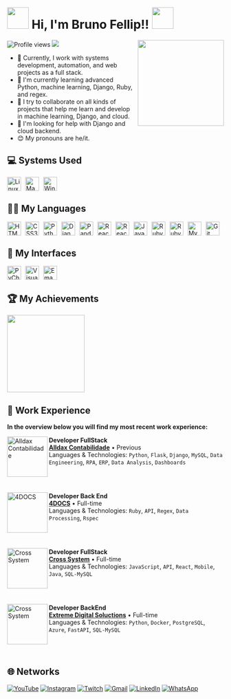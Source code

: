 <h1 align="left"><img src="https://user-images.githubusercontent.com/74038190/226127913-88de86d3-8437-45b9-a3b6-e746b47f655a.gif" height="50px"> Hi, I'm Bruno Fellip!! <img src="https://user-images.githubusercontent.com/74038190/226127913-88de86d3-8437-45b9-a3b6-e746b47f655a.gif" height="50px"></h1> 
<img align="right" height="200em" src="https://media.giphy.com/media/KEYMsj2LcXzfcTP5ii/giphy.gif?cid=ecf05e47dgbzw4mcxq0wpgjihjknkn7g9dqy784c9adnq1p6&ep=v1_gifs_search&rid=giphy.gif&ct=g"/>
<p align="left">
  <img src="https://komarev.com/ghpvc/?username=BrunoFellipS&color=blue" alt="Profile views" />
  <img src="https://img.shields.io/github/followers/BrunoFellipS.svg?style=social&label=Follow&maxAge=2592000"/>
</p>

- 🔭 Currently, I work with systems development, automation, and web projects as a full stack.
- 🌱 I'm currently learning advanced Python, machine learning, Django, Ruby, and regex.
- 👯 I try to collaborate on all kinds of projects that help me learn and develop in machine learning, Django, and cloud.
- 🤔 I'm looking for help with Django and cloud backend.
- 😊 My pronouns are he/it.

## 💻 Systems Used

<div style="display: flex; flex-direction: row; gap: 10px;">
  <img height="32" src="https://img.shields.io/badge/Linux-FCC624?style=for-the-badge&logo=linux&logoColor=black" alt="Linux"/>
  <img height="32" src="https://shields.io/badge/MacOS--9cf?logo=Apple&style=social" alt="Mac"/>
  <img height="32" src="https://img.shields.io/badge/Windows-0078D6?style=for-the-badge&logo=windows&logoColor=white" alt="Windows"/>
</div>

## 👨‍💻 My Languages

<div style="display: flex; flex-direction: row; gap: 10px; flex-wrap: wrap;">
  <img height="32" src="https://img.shields.io/badge/HTML5-E34F26?style=for-the-badge&logo=html5&logoColor=white" alt="HTML5"/>
  <img height="32" src="https://img.shields.io/badge/CSS3-1572B6?style=for-the-badge&logo=css3&logoColor=white" alt="CSS3"/>
  <img height="32" src="https://img.shields.io/badge/Python-3776AB?style=for-the-badge&logo=python&logoColor=white" alt="Python"/>
  <img height="32" src="https://img.shields.io/badge/Django-092E20?style=for-the-badge&logo=django&logoColor=white" alt="Django"/>
  <img height="32" src="https://cdn.jsdelivr.net/gh/devicons/devicon/icons/pandas/pandas-original.svg" alt="Pandas"/>
  <img height="32" src="https://img.shields.io/badge/React_Native-20232A?style=for-the-badge&logo=react&logoColor=61DAFB" alt="React Native"/>
  <img height="32" src="https://img.shields.io/badge/React-20232A?style=for-the-badge&logo=react&logoColor=61DAFB" alt="React"/>
  <img height="32" src="https://img.shields.io/badge/JavaScript-F7DF1E?style=for-the-badge&logo=javascript&logoColor=black" alt="JavaScript"/>
  <img height="32" src="https://img.shields.io/badge/Ruby_on_Rails-CC0000?style=for-the-badge&logo=ruby-on-rails&logoColor=white" alt="Ruby on Rails"/>
  <img height="32" src="https://img.shields.io/badge/Ruby-CC342D?style=for-the-badge&logo=ruby&logoColor=white" alt="Ruby"/>
  <img height="32" src="https://img.shields.io/badge/MySQL-00000F?style=for-the-badge&logo=mysql&logoColor=white" alt="MySQL"/>
  <img height="32" src="https://img.shields.io/badge/GIT-E44C30?style=for-the-badge&logo=git&logoColor=white" alt="Git"/>
</div>

## 📝 My Interfaces

<div style="display: flex; flex-direction: row; gap: 10px;">
  <img height="32" src="https://img.shields.io/badge/PyCharm-000000.svg?&style=for-the-badge&logo=PyCharm&logoColor=white" alt="PyCharm"/>
  <img height="32" src="https://img.shields.io/badge/Visual_Studio_Code-0078D4?style=for-the-badge&logo=visual%20studio%20code&logoColor=white" alt="Visual Studio Code"/>
  <img height="32" src="https://img.shields.io/badge/Emacs-%237F5AB6.svg?&style=for-the-badge&logo=gnu-emacs&logoColor=white" alt="Emacs"/>
</div>

## 🏆 My Achievements

<div  style="display: flex; flex-direction: columns;">
  <a href="https://github.com/BrunoFellipS">
    <img loading="lazy" height="180em" src="https://github-readme-stats.vercel.app/api/top-langs/?username=BrunoFellipS&layout=compact&langs_count=7&theme=tokyonight"/>
  </a>
</div>

## 🧐 Work Experience
  
**In the overview below you will find my most recent work experience:**

<div>
  <a href="https://alldax.com/">
  <img align="left" height="94px" width="94px" alt="Alldax Contabilidade" src="https://media-exp1.licdn.com/dms/image/C4D0BAQHxnJxjUpgqTw/company-logo_200_200/0/1631540598077?e=2147483647&v=beta&t=YSAqc_NMwa3-yMH30ELjRdl5gG3U_rZwHPLEEC0G56Q"/>
  </a>
  
  **Developer FullStack** \
  [**Alldax Contabilidade**](https://www.alldax.com/) • Previous \
  Languages & Technologies: `Python`, `Flask`, `Django`, `MySQL`, `Data Engineering`, `RPA`, `ERP`, `Data Analysis`, `Dashboards`

</div>
<br><br>

<div>
  <a href="https://www.4vision.com.br/4docs">
    <img align="left" height="94px" width="94px" alt="4DOCS" src="https://media.licdn.com/dms/image/C4D0BAQEPg8c46IILkg/company-logo_100_100/0/1528909157622?e=2147483647&v=beta&t=sjlHZeWtoQHZvktiFNMEn4fqjJylzvA22bQck4x30g4"/>
  </a>
  
  **Developer Back End** \
  [**4DOCS**](https://www.4vision.com.br/4docs) • Full-time \
  Languages & Technologies: `Ruby`, `API`, `Regex`, `Data Processing`, `Rspec`
 
</div>
<br><br>

<div>
  <a href="https://crosssystem.com.br/">
    <img align="left" height="94px" width="94px" alt="Cross System" src="https://crosssystem.com.br/wp-content/uploads/2024/03/Logo-2.png"/>
  </a>
  
  **Developer FullStack** \
  [**Cross System**](https://crosssystem.com.br/) • Full-time \
  Languages & Technologies: `JavaScript`, `API`, `React`, `Mobile`, `Java`, `SQL-MySQL`
 
</div>
<br><br>

<div>
  <a href="https://www2.extremedigital.com.br/">
    <img align="left" height="94px" width="94px" alt="Cross System" src="https://extremedigital.sharepoint.com/sites/governancaeds/_api/groupservice/getgroupimage?id=%27bdd5690f-01e0-40eb-a507-24f4fbd79231%27"/>
  </a>
  
  **Developer BackEnd** \
  [**Extreme Digital Soluctions**](https://www2.extremedigital.com.br/) • Full-time \
  Languages & Technologies: `Python`, `Docker`, `PostgreSQL`, `Azure`, `FastAPI`, `SQL-MySQL`
 
</div>
<br><br>

## 🌐 Networks
 
<div> 
  <a href="https://www.youtube.com/channel/UCUIxYgVcqnVic24SSl2r_KQ" target="_blank"><img src="https://img.shields.io/badge/YouTube-FF0000?style=for-the-badge&logo=youtube&logoColor=white" alt="YouTube"></a>
  <a href="https://instagram.com/mr.br_no?igshid=YmMyMTA2M2Y=" target="_blank"><img src="https://img.shields.io/badge/-Instagram-%23E4405F?style=for-the-badge&logo=instagram&logoColor=white" alt="Instagram"></a>
  <a href="https://www.twitch.tv/minojinhox" target="_blank"><img src="https://img.shields.io/badge/Twitch-9146FF?style=for-the-badge&logo=twitch&logoColor=white" alt="Twitch"></a>
  <a href="mailto:your-email@example.com" target="_blank"><img src="https://img.shields.io/badge/-Gmail-%23333?style=for-the-badge&logo=gmail&logoColor=white" alt="Gmail"></a>
  <a href="https://www.linkedin.com/in/bruno-fellip-silva-dev/" target="_blank"><img src="https://img.shields.io/badge/-LinkedIn-%230077B5?style=for-the-badge&logo=linkedin&logoColor=white" alt="LinkedIn"></a>
  <a href="https://api.whatsapp.com/send/?phone=5521997176425&text&type=phone_number&app_absent=0" target="_blank"><img src="https://img.shields.io/badge/Whatsapp-25D366?logo=whatsapp&logoColor=white" alt="WhatsApp"></a>
</div>
